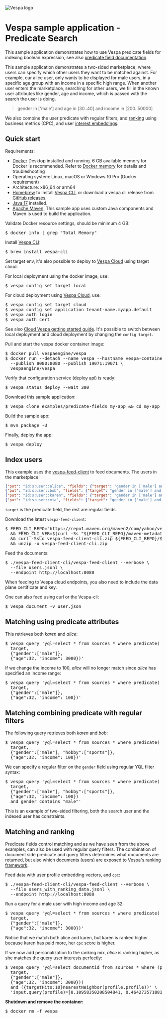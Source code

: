 <!-- Copyright Yahoo. Licensed under the terms of the Apache 2.0 license. See LICENSE in the project root. -->

![Vespa logo](https://vespa.ai/assets/vespa-logo-color.png)

# Vespa sample application - Predicate Search

This sample application demonstrates how to use Vespa predicate fields for indexing boolean expression, 
see also [predicate field documentation](https://docs.vespa.ai/en/predicate-fields.html).

This sample application demonstrates a two-sided marketplace,
where users can specify which other users they want to be matched against.
For example, our alice user, only wants to be displayed for male users,
in a specific age group with an income in a specific high range.
When another user enters the marketplace, searching for other users,
we fill in the known user attributes like gender, age and income,
which is passed with the search the user is doing.

> gender in ['male'] and age in [30..40] and income in [200..50000]

We also combine the user predicate with regular filters, and [ranking](https://docs.vespa.ai/en/ranking.html) 
using business metrics (CPC), and user [interest embeddings](https://docs.vespa.ai/en/tutorials/news-4-embeddings.html). 

## Quick start

Requirements:

* [Docker](https://www.docker.com/) Desktop installed and running. 6 GB available memory for Docker is recommended.
  Refer to [Docker memory](https://docs.vespa.ai/en/operations/docker-containers.html#memory)
  for details and troubleshooting
* Operating system: Linux, macOS or Windows 10 Pro (Docker requirement)
* Architecture: x86_64 or arm64
* [Homebrew](https://brew.sh/) to install [Vespa CLI](https://docs.vespa.ai/en/vespa-cli.html), or download
  a vespa cli release from [GitHub releases](https://github.com/vespa-engine/vespa/releases).
* [Java 17](https://openjdk.org/projects/jdk/17/) installed.
* [Apache Maven](https://maven.apache.org/install.html).
  This sample app uses custom Java components and Maven is used to build the application.

Validate Docker resource settings, should be minimum 4 GB:

<pre>
$ docker info | grep "Total Memory"
</pre>

Install [Vespa CLI](https://docs.vespa.ai/en/vespa-cli.html):

<pre >
$ brew install vespa-cli
</pre>

Set target env, it's also possible to deploy to [Vespa Cloud](https://cloud.vespa.ai/)
using target cloud.

For local deployment using the docker image, use:

<pre data-test="exec">
$ vespa config set target local
</pre>

For cloud deployment using [Vespa Cloud](https://cloud.vespa.ai/), use:

<pre>
$ vespa config set target cloud
$ vespa config set application tenant-name.myapp.default
$ vespa auth login 
$ vespa auth cert
</pre>

See also [Cloud Vespa getting started guide](https://cloud.vespa.ai/en/getting-started).
It's possible to switch between local deployment and cloud deployment by changing the `config target`.

Pull and start the vespa docker container image:

<pre data-test="exec">
$ docker pull vespaengine/vespa
$ docker run --detach --name vespa --hostname vespa-container \
  --publish 8080:8080 --publish 19071:19071 \
  vespaengine/vespa
</pre>

Verify that configuration service (deploy api) is ready:

<pre data-test="exec">
$ vespa status deploy --wait 300
</pre>

Download this sample application:

<pre data-test="exec">
$ vespa clone examples/predicate-fields my-app && cd my-app
</pre>

Build the sample app:

<pre data-test="exec">
$ mvn package -U 
</pre>

Finally, deploy the app:

<pre data-test="exec">
$ vespa deploy 
</pre>

## Index users  
This example uses the [vespa-feed-client](https://docs.vespa.ai/en/vespa-feed-client.html) to feed documents.
The users in the marketplace:
```json lines
{"put": "id:s:user::alice", "fields": {"target": "gender in ['male'] and age in [30..40] and income in [200..50000]", "age": 23, "gender": ["female"]}}
{"put": "id:s:user::bob", "fields": {"target": "gender in ['male'] and age in [20..40] and hobby in ['climbing', 'sports']", "age":41, "gender":["male"]}}
{"put": "id:s:user::karen", "fields": {"target": "gender in ['male'] and age in [30..55]", "age":55, "gender": ["female"]}}
{"put": "id:s:user::mia", "fields": {"target": "gender in ['male'] and age in [50..80]", "age":56,"gender": ["female"]}}
```
`target` is the predicate field, the rest are regular fields.

Download the latest `vespa-feed-client`:
<pre>
$ FEED_CLI_REPO="https://repo1.maven.org/maven2/com/yahoo/vespa/vespa-feed-client-cli" \
  && FEED_CLI_VER=$(curl -Ss "${FEED_CLI_REPO}/maven-metadata.xml" | sed -n 's/.*&lt;release&gt;\(.*\)&lt;.*&gt;/\1/p') \
  && curl -SsLo vespa-feed-client-cli.zip ${FEED_CLI_REPO}/${FEED_CLI_VER}/vespa-feed-client-cli-${FEED_CLI_VER}-zip.zip \
  && unzip -o vespa-feed-client-cli.zip
</pre>

Feed the documents:
<pre data-test="exec">
$ ./vespa-feed-client-cli/vespa-feed-client --verbose \
  --file users.jsonl \
  --endpoint http://localhost:8080
</pre>

When feeding to Vespa cloud endpoints, you also need to include the data plane certificate and key. 

One can also feed using curl or the Vespa-cli:

<pre data-test="exec">
$ vespa document -v user.json
</pre>

## Matching using predicate attributes

This retrieves both _karen_ and _alice_:
<pre data-test="exec" data-test-assert-contains="alice">
$ vespa query 'yql=select * from sources * where predicate(
  target,
  {"gender":["male"]},
  {"age":32, "income": 3000})'
</pre>

If we change the income to 100, _alice_ will no longer match since _alice_ has specified an income range:

<pre data-test="exec" data-test-assert-contains="karen">
$ vespa query 'yql=select * from sources * where predicate(
  target,
  {"gender":["male"]},
  {"age":32, "income": 100})'
</pre>


## Matching combining predicate with regular filters 
The following query retrieves both _karen_ and _bob_:
<pre data-test="exec" data-test-assert-contains="karen">
$ vespa query 'yql=select * from sources * where predicate(
  target,
  {"gender":["male"], "hobby":["sports"]},
  {"age":32, "income": 100})'
</pre>

We can specify a regular filter on the `gender` field using regular YQL filter syntax:

<pre data-test="exec" data-test-assert-contains="bob">
$ vespa query 'yql=select * from sources * where predicate(
  target,
  {"gender":["male"], "hobby":["sports"]},
  {"age":32, "income": 100})
  and gender contains "male"'
</pre>

This is an example of two-sided filtering, both the search user and the indexed user has constraints. 

## Matching and ranking 

Predicate fields control matching and as we have seen from the above examples,
can also be used with regular query filters.
The combination of document side predicate and query filters determines what documents are returned, 
but also which documents (users) are exposed to [Vespa's ranking framework](https://docs.vespa.ai/en/ranking.html). 

Feed data with user profile embedding vectors,  and `cpc`:

<pre data-test="exec">
$ ./vespa-feed-client-cli/vespa-feed-client --verbose \
  --file users_with_ranking_data.jsonl \
  --endpoint http://localhost:8080
</pre>

Run a query for a male user with high income and age 32:

<pre data-test="exec" data-test-assert-contains="alice">
$ vespa query 'yql=select * from sources * where predicate(
  target,
  {"gender":["male"]},
  {"age":32, "income": 3000})'
</pre>

Notice that we match both alice and karen, but karen is ranked higher because karen has paid more,
her `cpc` score is higher.

If we now add personalization to the ranking mix, _alice_ is ranking higher,
as she matches the query user interests perfectly:

<pre data-test="exec" data-test-assert-contains="alice">
$ vespa query 'yql=select documentid from sources * where (predicate(
  target,
  {"gender":["male"]},
  {"age":32, "income": 3000}))
  and ({targetHits:10}nearestNeighbor(profile,profile))' \
  'input.query(profile)=[0.10958350208504841, 0.4642735718813399, 0.7250558657395969, 0.1689946673589695]'
</pre>

**Shutdown and remove the container:**
<pre data-test="after">
$ docker rm -f vespa
</pre>
